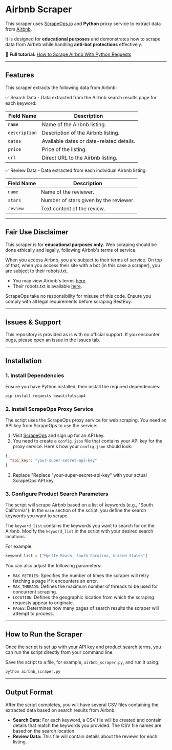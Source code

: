 # Airbnb Scraper  

This scraper uses [ScrapeOps.io](https://scrapeops.io/) and **Python** proxy service to extract data from [Airbnb](https://play.google.com/store/).

It is designed for **educational purposes** and demonstrates how to scrape data from Airbnb while handling **anti-bot protections** effectively.  

📖 **Full tutorial:** [How to Scrape Airbnb With Python Requests](https://scrapeops.io/python-web-scraping-playbook/python-scrape-airbnb/)

---

## Features  

This scraper extracts the following data from Airbnb:


✅ Search Data - Data extracted from the Airbnb search results page for each keyword: 

| Field Name   | Description                                   |
|-------------|-----------------------------------------------|
| `name`       | Name of the Airbnb listing.                 |
| `description` | Description of the Airbnb listing.          |
| `dates`      | Available dates or date-related details.    |
| `price`      | Price of the listing.                       |
| `url`        | Direct URL to the Airbnb listing.           |




✅ Review Data - Data extracted from each individual Airbnb listing:

| Field Name  | Description                               |
|------------|-------------------------------------------|
| `name`     | Name of the reviewer.                    |
| `stars`    | Number of stars given by the reviewer.   |
| `review`   | Text content of the review.              |



---

## Fair Use Disclaimer
This scraper is for **educational purposes only**. Web scraping should be done ethically and legally, following Airbnb's terms of service.

When you access Airbnb, you are subject to their terms of service. On top of that, when you access their site with a bot (in this case a scraper), you are subject to their robots.txt.

- You may view Airbnb's terms [here](https://www.airbnb.com/help/article/2908). 
- Their robots.txt is available [here](https://www.airbnb.com/robots.txt).

ScrapeOps take no responsibility for misuse of this code. Ensure you comply with all legal requirements before scraping BestBuy.

---

## Issues & Support
This repository is provided as is with no official support. If you encounter bugs, please open an issue in the Issues tab.

---

## Installation  

### 1. Install Dependencies  
Ensure you have Python installed, then install the required dependencies:  

```bash
pip install requests beautifulsoup4
```

### 2.  Install ScrapeOps Proxy Service
The script uses the ScrapeOps proxy service for web scraping. You need an API key from ScrapeOps to use the service:

1. Visit [ScrapeOps](https://scrapeops.io/) and sign up for an API key.
2. You need to create a `config.json` file that contains your API key for the proxy service. Here's how your `config.json` should look:

```json
{
  "api_key": "your-super-secret-api-key"
}
```

3. Replace "Replace "your-super-secret-api-key" with your actual ScrapeOps API key.




### 3. Configure Product Search Parameters
The script will scrape Airbnb based on a list of keywords (e.g., "South California"). In the `main` section of the script, you define the search keywords you want to scrape. 

The `keyword_list` contains the keywords you want to search for on the Airbnb. Modify the `keyword_list` in the script with your desired search locations.

For example:

```python
keyword_list = ["Myrtle Beach, South Carolina, United States"]
```

You can also adjust the following parameters:

- `MAX_RETRIES`: Specifies the number of times the scraper will retry fetching a page if it encounters an error.
- `MAX_THREADS`: Defines the maximum number of threads to be used for concurrent scraping.
- `LOCATION`: Defines the geographic location from which the scraping requests appear to originate.
- `PAGES`: Determines how many pages of search results the scraper will attempt to process.


---

## How to Run the Scraper
Once the script is set up with your API key and product search terms, you can run the script directly from your command line.

Save the script to a file, for example, `airbnb_scraper.py`, and run it using:


```bash
python airbnb_scraper.py
```

---

## Output Format
After the script completes, you will have several CSV files containing the extracted data based on search results from Airbnb.

- **Search Data:** For each keyword, a CSV file will be created and contain details that match the keywords you provided. The CSV file names are based on the search location.
- **Review Data:** This file will contain details about the reviews for each listing.